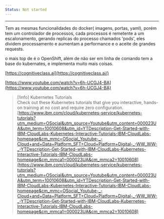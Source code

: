 ```yaml
---
Status: Not started
---
```

---

  

Tem as mesmas funcionalidades do docker( imagens, portas, yaml), porém tem um controlador de processos, cada processos é remetente a um escalonamento, gerando replicas do processo chamados 'pods', eles dividem processamento e aumentam a performance e o aceite de grandes requests.

o mais top de é o OpenShift, além de não ser em linha de comando tem a base do kubernates, e implementa muito mais coisas.

[https://cognitiveclass.ai](https://cognitiveclass.ai/)

  

[https://www.youtube.com/watch?v=6h-UCGJ4-BA](https://www.youtube.com/watch?v=6h-UCGJ4-BA)

> [!info] Kubernetes Tutorials  
> Check out these Kubernetes tutorials that give you interactive, hands-on training at no cost and require zero configuration.  
> [https://www.ibm.com/cloud/kubernetes-service/kubernetes-tutorials?utm_medium=OSocial&utm_source=Youtube&utm_content=000023UA&utm_term=10010608&utm_id=YTDescription-Get-Started-with-IBM-CloudLabs-Kubernetes-Interactive-Tutorials-IBM-CloudLabs-homepage&cm_mmc=OSocial_Youtube-_-Cloud+and+Data+Platform_SFT+Cloud+Platform+Digital-_-WW_WW-_-YTDescription-Get-Started-with-IBM-CloudLabs-Kubernetes-Interactive-Tutorials-IBM-CloudLabs-homepage&cm_mmca1=000023UA&cm_mmca2=10010608](https://www.ibm.com/cloud/kubernetes-service/kubernetes-tutorials?utm_medium=OSocial&utm_source=Youtube&utm_content=000023UA&utm_term=10010608&utm_id=YTDescription-Get-Started-with-IBM-CloudLabs-Kubernetes-Interactive-Tutorials-IBM-CloudLabs-homepage&cm_mmc=OSocial_Youtube-_-Cloud+and+Data+Platform_SFT+Cloud+Platform+Digital-_-WW_WW-_-YTDescription-Get-Started-with-IBM-CloudLabs-Kubernetes-Interactive-Tutorials-IBM-CloudLabs-homepage&cm_mmca1=000023UA&cm_mmca2=10010608)